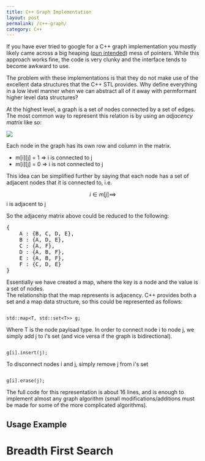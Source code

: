 ```yaml
---
title: C++ Graph Implementation
layout: post
permalink: /c++-graph/
category: C++
---
```


If you have ever tried to google for a C++ graph implementation you mostly likely 
came across a big heaping ([pun intended](http://gribblelab.org/CBootcamp/7_Memory_Stack_vs_Heap.html)) mess of pointers.  While this approach 
works fine, the code is very clunky and the interface tends to become awkward 
to use.

The problem with these implementations is that they do not make use of the excellent 
data structures that the C++ STL provides.  Why define everything in a low level 
manner when we can abstract all of it away with permformant higher level data structures?

At the highest level, a graph is a set of nodes connected by a set of edges.  The most 
common way to represent this relation is by using an *adjacency matrix* like so:

<img src="http://www.bytehood.com/wp-content/uploads/2012/01/adjacency_matrix.gif" />

Each node in the graph has its own row and column in the matrix.

* m[i][j] = 1 => i is connected to j
* m[i][j] = 0 => i is not connected to j

This idea can be simplified further by saying that each node has a set of adjacent 
nodes that it is connected to, i.e.

$$ i \in m[j] \implies $$ i is adjacent to j

So the adjaceny matrix above could be reduced to the following:

<pre>
{
    A : {B, C, D, E},
    B : {A, D, E},
    C : {A, F},
    D : {A, B, F},
    E : {A, B, F},
    F : {C, D, E}
}
</pre>

Essentially we have created a map, where the key is a node and the value is a set of nodes.  
The relationship that the map represents is adjacency.  C++ provides both a set and a map 
data structure, so this could be represented as follows:

<code>
std::map&lt;T, std::set&lt;T&gt;&gt; g;
</code>

Where T is the node payload type.  In order to connect node i to node j, 
we simply add j to i's set (and vice versa if the graph is bidirectional).

<code>
g[i].insert(j);
</code>

To disconnect nodes i and j, simply remove j from i's set

<code>
g[i].erase(j);
</code>

The full code for this representation is about 16 lines, and is enough to implement 
almost any graph algorithm (small modifications/additions must be made for some 
of the more complicated algorithms).

<script src="https://gist.github.com/Quinny/a92c42c628983ef3142c.js"></script>

Usage Example
-----------------

# Breadth First Search

<script src="https://gist.github.com/Quinny/0d5351607f3cefd1aa13.js"></script>
